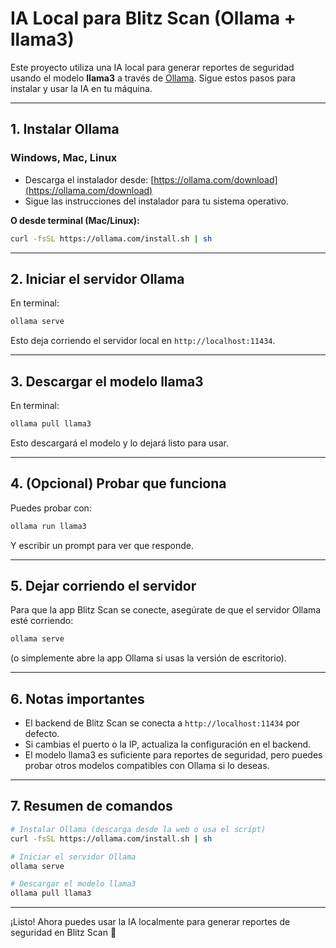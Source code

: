 # IA Local para Blitz Scan (Ollama + llama3)

Este proyecto utiliza una IA local para generar reportes de seguridad usando el modelo **llama3** a través de [Ollama](https://ollama.com/). Sigue estos pasos para instalar y usar la IA en tu máquina.

---

## 1. Instalar Ollama

### Windows, Mac, Linux
- Descarga el instalador desde: [https://ollama.com/download](https://ollama.com/download)
- Sigue las instrucciones del instalador para tu sistema operativo.

**O desde terminal (Mac/Linux):**
```sh
curl -fsSL https://ollama.com/install.sh | sh
```

---

## 2. Iniciar el servidor Ollama

En terminal:
```sh
ollama serve
```
Esto deja corriendo el servidor local en `http://localhost:11434`.

---

## 3. Descargar el modelo llama3

En terminal:
```sh
ollama pull llama3
```
Esto descargará el modelo y lo dejará listo para usar.

---

## 4. (Opcional) Probar que funciona

Puedes probar con:
```sh
ollama run llama3
```
Y escribir un prompt para ver que responde.

---

## 5. Dejar corriendo el servidor

Para que la app Blitz Scan se conecte, asegúrate de que el servidor Ollama esté corriendo:
```sh
ollama serve
```
(o simplemente abre la app Ollama si usas la versión de escritorio).

---

## 6. Notas importantes
- El backend de Blitz Scan se conecta a `http://localhost:11434` por defecto.
- Si cambias el puerto o la IP, actualiza la configuración en el backend.
- El modelo llama3 es suficiente para reportes de seguridad, pero puedes probar otros modelos compatibles con Ollama si lo deseas.

---

## 7. Resumen de comandos

```sh
# Instalar Ollama (descarga desde la web o usa el script)
curl -fsSL https://ollama.com/install.sh | sh

# Iniciar el servidor Ollama
ollama serve

# Descargar el modelo llama3
ollama pull llama3
```

---

¡Listo! Ahora puedes usar la IA localmente para generar reportes de seguridad en Blitz Scan 🚀 